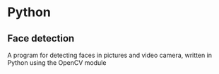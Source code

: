 # Python
## Face detection
A program for detecting faces in pictures and video camera, written in Python using the OpenCV module

